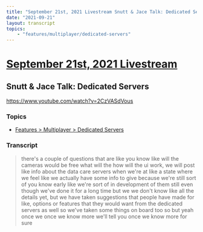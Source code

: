 ```yaml
---
title: "September 21st, 2021 Livestream Snutt & Jace Talk: Dedicated Servers"
date: "2021-09-21"
layout: transcript
topics:
    - "features/multiplayer/dedicated-servers"
---
```

# [September 21st, 2021 Livestream](../2021-09-21.md)
## Snutt & Jace Talk: Dedicated Servers
https://www.youtube.com/watch?v=2CzVASdVous

### Topics
* [Features > Multiplayer > Dedicated Servers](../topics/features/multiplayer/dedicated-servers.md)

### Transcript

> there's a couple of questions that are like you know like will the cameras would be free what will the how will the ui work, we will post like info about the data care servers when we're at like a state where we feel like we actually have some info to give because we're still sort of you know early like we're sort of in development of them still even though we've done it for a long time but we we don't know like all the details yet, but we have taken suggestions that people have made for like, options or features that they would want from the dedicated servers as well so we've taken some things on board too so but yeah once we once we know more we'll tell you once we know more for sure
